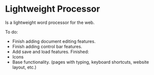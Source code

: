 # Lightweight Processor
Is a lightweight word processor for the web.

To do:
- Finish adding document editing features.
- Finish adding control bar features.
- Add save and load features.
Finished:
- Icons
- Base functionality. (pages with typing, keyboard shortcuts, website layout, etc.)
